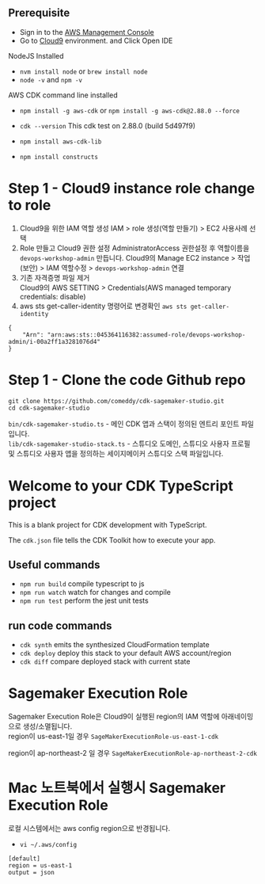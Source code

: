 ## Prerequisite

* Sign in to the [AWS Management Console](https://console.aws.amazon.com/)
* Go to [Cloud9](https://console.aws.amazon.com/cloud9/) environment. and Click Open IDE

NodeJS Installed
* `nvm install node` or `brew install node`
* `node -v` and `npm -v`

AWS CDK command line installed
* `npm install -g aws-cdk` or `npm install -g aws-cdk@2.88.0 --force`
* `cdk --version`
  This cdk test on 2.88.0 (build 5d497f9)

* `npm install aws-cdk-lib`
* `npm install constructs`

# Step 1 - Cloud9 instance role change to role
1. Cloud9을 위한 IAM 역할 생성
   IAM > role 생성(역할 만들기) > EC2 사용사례 선택    
2. Role 만들고 Cloud9 권한 설정
   AdministratorAccess 권한설정 후 역할이름을 `devops-workshop-admin` 만듭니다.
   Cloud9의 Manage EC2 instance > 작업(보안) > IAM 역할수정 > `devops-workshop-admin` 연결
3. 기존 자격증명 파일 제거  
   Cloud9의 AWS SETTING > Credentials(AWS managed temporary credentials: disable)
4. aws sts get-caller-identity 명령어로 변경확인
  `aws sts get-caller-identity` 
```
{
    "Arn": "arn:aws:sts::045364116382:assumed-role/devops-workshop-admin/i-00a2ff1a3281076d4"
}
```
# Step 1 - Clone the code Github repo
`git clone https://github.com/comeddy/cdk-sagemaker-studio.git`<br>
`cd cdk-sagemaker-studio`

`bin/cdk-sagemaker-studio.ts` - 메인 CDK 앱과 스택이 정의된 엔트리 포인트 파일입니다.<br>
`lib/cdk-sagemaker-studio-stack.ts` -  스튜디오 도메인, 스튜디오 사용자 프로필 및 스튜디오 사용자 앱을 정의하는 세이지메이커 스튜디오 스택 파일입니다.
# Welcome to your CDK TypeScript project

This is a blank project for CDK development with TypeScript.

The `cdk.json` file tells the CDK Toolkit how to execute your app.

## Useful commands
* `npm run build`   compile typescript to js
* `npm run watch`   watch for changes and compile
* `npm run test`    perform the jest unit tests

## run code commands
* `cdk synth`       emits the synthesized CloudFormation template
* `cdk deploy`      deploy this stack to your default AWS account/region
* `cdk diff`        compare deployed stack with current state

# Sagemaker Execution Role
Sagemaker Execution Role은 Cloud9이 실행된 region의 IAM 역할에 아래네이밍으로 생성/소멸됩니다.<br>
region이 us-east-1일 경우
`SageMakerExecutionRole-us-east-1-cdk`<br>

region이 ap-northeast-2 일 경우
`SageMakerExecutionRole-ap-northeast-2-cdk`

# Mac 노트북에서 실행시 Sagemaker Execution Role
로컬 시스템에서는 aws config region으로 반경됩니다.<br>
* `vi ~/.aws/config`

```
[default]
region = us-east-1
output = json
```